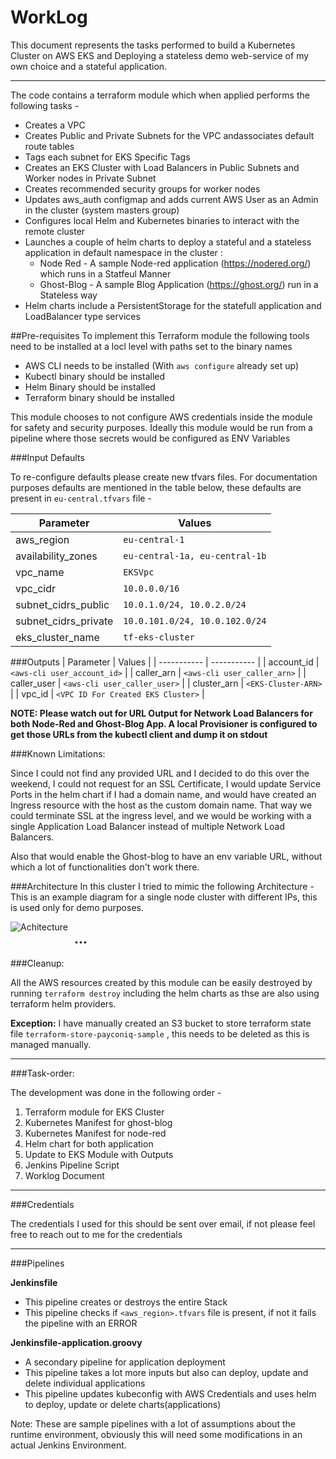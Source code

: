 # WorkLog 

This document represents the tasks performed to build a Kubernetes Cluster on AWS EKS and Deploying a stateless
demo web-service of my own choice and a stateful application.

---
The code contains a terraform module which when applied performs the following tasks -
- Creates a VPC 
- Creates Public and Private Subnets for the VPC andassociates default route tables
- Tags each subnet for EKS Specific Tags
- Creates an EKS Cluster with Load Balancers in Public Subnets and Worker nodes in Private Subnet
- Creates recommended security groups for worker nodes 
- Updates aws_auth configmap and adds current AWS User as an Admin in the cluster (system masters group)
- Configures local Helm and Kubernetes binaries to interact with the remote cluster
- Launches a couple of helm charts to deploy a stateful and a stateless application in default namespace in the cluster :
   - Node Red - A sample Node-red application (https://nodered.org/) which runs in a Statfeul Manner
   - Ghost-Blog - A sample Blog Application (https://ghost.org/) run in a Stateless way
- Helm charts include a PersistentStorage for the statefull application and LoadBalancer type services

##Pre-requisites
To implement this Terraform module the following tools need to be installed at a locl level with paths set to the binary names

- AWS CLI needs to be installed (With `aws configure` already set up)
- Kubectl binary should be installed
- Helm Binary should be installed
- Terraform binary should be installed

This module chooses to not configure AWS credentials inside the module for safety and security purposes. Ideally this module would be run from a pipeline where those secrets would be configured as ENV Variables


###Input Defaults

To re-configure defaults please create new tfvars files. For documentation purposes defaults are mentioned in the table below, these defaults are present in `eu-central.tfvars` file - 

| Parameter | Values |
| ----------- | ----------- |
| aws_region | `eu-central-1` |
| availability_zones | `eu-central-1a, eu-central-1b` |
| vpc_name | `EKSVpc` |
| vpc_cidr | `10.0.0.0/16` |
| subnet_cidrs_public | `10.0.1.0/24, 10.0.2.0/24` |
| subnet_cidrs_private | `10.0.101.0/24, 10.0.102.0/24` |
| eks_cluster_name | `tf-eks-cluster` |


###Outputs
| Parameter | Values |
| ----------- | ----------- |
| account_id | `<aws-cli user_account_id>` |
| caller_arn | `<aws-cli user_caller_arn>` |
| caller_user | `<aws-cli user_caller_user>` |
| cluster_arn | `<EKS-Cluster-ARN>` |
| vpc_id | `<VPC ID For Created EKS Cluster>` |


**NOTE: Please watch out for URL Output for Network Load Balancers for both Node-Red and Ghost-Blog App.
A local Provisioner is configured to get those URLs from the kubectl client and dump it on stdout**

###Known Limitations:

Since I could not find any provided URL and I decided to do this over the weekend, I could not request for an SSL Certificate, I would update Service Ports in the helm chart if I had a domain name, and would have created an Ingress resource with the host as the custom domain name. That way we could terminate SSL at the ingress level, and we would be working with a single Application Load Balancer instead of multiple Network Load Balancers. 

Also that would enable the Ghost-blog to have an env variable URL, without which a lot of functionalities don't work there. 

###Architecture
In this cluster I tried to mimic the following Architecture - This is an example diagram for a single node cluster with different IPs, this is used only for demo purposes.

<img src="https://d2908q01vomqb2.cloudfront.net/fe2ef495a1152561572949784c16bf23abb28057/2020/04/10/subnet_pubpri.png"
     alt="Achitecture"
     style="float: left; margin-right: 10px;" />


...
---
###Cleanup:

All the AWS resources created by this module can be easily destroyed by running `terraform destroy` including the helm charts as thse are also using terraform helm providers.

**Exception:** I have manually created an S3 bucket to store terraform state file `terraform-store-payconiq-sample` , this needs to be deleted as this is managed manually.

---
###Task-order:

The development was done in the following order -
1. Terraform module for EKS Cluster
2. Kubernetes Manifest for ghost-blog
3. Kubernetes Manifest for node-red
4. Helm chart for both application
5. Update to EKS Module with Outputs
6. Jenkins Pipeline Script
7. Worklog Document

---
###Credentials

The credentials I used for this should be sent over email, if not please feel free to reach out to me for the credentials

---
###Pipelines

**Jenkinsfile**
- This pipeline creates or destroys the entire Stack
- This pipeline checks if `<aws_region>.tfvars` file is present, if not it fails the pipeline with an ERROR
  
**Jenkinsfile-application.groovy**
- A secondary pipeline for application deployment
- This pipeline takes a lot more inputs but also can deploy, update and delete individual applications
- This pipeline updates kubeconfig with AWS Credentials and uses helm to deploy, update or delete charts(applications)

Note: These are sample pipelines with a lot of assumptions about the runtime environment, obviously this will need some modifications in an actual Jenkins Environment.
